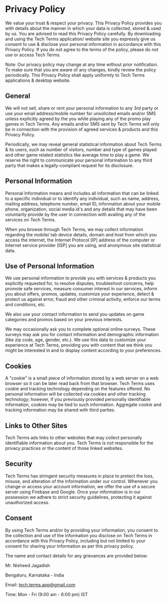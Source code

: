 # Privacy Policy

We value your trust & respect your privacy. This Privacy Policy provides you with details about the manner in which your data is collected, stored & used by us. You are advised to read this Privacy Policy carefully. By downloading and using the Tech Terms application/ website site you expressly give us consent to use & disclose your personal information in accordance with this Privacy Policy. If you do not agree to the terms of the policy, please do not use or access Tech Terms.

Note: Our privacy policy may change at any time without prior notification. To make sure that you are aware of any changes, kindly review the policy periodically. This Privacy Policy shall apply uniformly to Tech Terms applications & desktop website.

## General

We will not sell, share or rent your personal information to any 3rd party or use your email address/mobile number for unsolicited emails and/or SMS unless explicitly agreed by the you while playing any of the promo play games in Tech Terms. Any emails and/or SMS sent by Tech Terms will only be in connection with the provision of agreed services & products and this Privacy Policy.

Periodically, we may reveal general statistical information about Tech Terms & its users, such as number of visitors, number and type of games played and other game related statistics like average time to play a game.
We reserve the right to communicate your personal information to any third party that makes a legally-compliant request for its disclosure.

## Personal Information

Personal Information means and includes all information that can be linked to a specific individual or to identify any individual, such as name, address, mailing address, telephone number, email ID, information about your mobile phone, organization, social media id's and any details that may have been voluntarily provide by the user in connection with availing any of the services on Tech Terms.

When you browse through Tech Terms, we may collect information regarding the mobile/ tab device details, domain and host from which you access the internet, the Internet Protocol [IP] address of the computer or Internet service provider [ISP] you are using, and anonymous site statistical data.

## Use of Personal Information

We use personal information to provide you with services & products you explicitly requested for, to resolve disputes, troubleshoot concerns, help promote safe services, measure consumer interest in our services, inform you about offers, promos, updates, customize your experience, detect & protect us against error, fraud and other criminal activity, enforce our terms and conditions, etc.

We also use your contact information to send you updates on game categories and promos based on your previous interests.

We may occasionally ask you to complete optional online surveys. These surveys may ask you for contact information and demographic information (like zip code, age, gender, etc.). We use this data to customize your experience at Tech Terms, providing you with content that we think you might be interested in and to display content according to your preferences.

## Cookies

A "cookie" is a small piece of information stored by a web server on a web browser so it can be later read back from that browser. Tech Terms uses cookie and tracking technology depending on the features offered. No personal information will be collected via cookies and other tracking technology; however, if you previously provided personally identifiable information, cookies may be tied to such information. Aggregate cookie and tracking information may be shared with third parties.

## Links to Other Sites

Tech Terms ads links to other websites that may collect personally identifiable information about you. Tech Terms is not responsible for the privacy practices or the content of those linked websites.

## Security

Tech Terms has stringent security measures in place to protect the loss, misuse, and alteration of the information under our control. Whenever you change or access your account information, we offer the use of a secure server using Firebase and Google. Once your information is in our possession we adhere to strict security guidelines, protecting it against unauthorized access.

## Consent

By using Tech Terms and/or by providing your information, you consent to the collection and use of the information you disclose on Tech Terms in accordance with this Privacy Policy, including but not limited to your consent for sharing your information as per this privacy policy.

The name and contact details for any grievances are provided below:

Mr. Nisheed Jagadish

Bengaluru, Karnataka - India

Email: tech.terms.app@gmail.com

Time: Mon - Fri (9:00 am - 6:00 pm) IST
